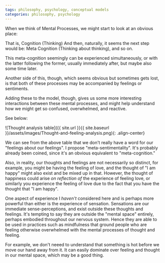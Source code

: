```yaml
---
tags: philosophy, psychology, conceptual models
categories: philosophy, psychology
---
```



When we think of Mental Processes, we might start to look at an obvious place:

That is, Cognition (Thinking)
And then, naturally, it seems the next step would be:
Meta Cognition (Thinking about thinking), and so on.

This meta-cognition seemingly can be experienced simultaneously, or with the latter following the former, usually immediately after, but maybe also some time later.

Another side of this, though, which seems obvious but sometimes gets lost, is that both of these processes may be accompanied by feelings or sentiments.

Adding these to the model, though, gives us some more interesting interactions between these mental processes, and might help understand how we might get so confused, overwhelmed, and reactive.

See below:

![Thought analysis table]({{ site.url }}{{ site.baseurl }}/assets/images/Thought-and-feeling-analysis.png){: .align-center}

We can see from the above table that we don't really have a word for our "feelings about our feelings". I propose "meta-sentimentality". It's probably already been coined, since it's an obvious equivalent to "meta-cognition."

Also, in reality, our thoughts and feelings are not necessarily so distinct, for example, you might be having the feeling of love, and the thought of "I am happy" might also exist and be mixed up in that. However, the thought of happiness could arise _on reflection of_ the experience of feeling love, or similarly you experience the feeling of love due to the fact that you have the thought that "I am happy".

One aspect of experience I _haven't_ considered here and is perhaps more powerful than either is the experience of sensation. Sensations are our immediate sense-perceptions, and exist outside  these thoughts and feelings. It's tempting to say they are outside the "mental space" entirely, perhaps embodied throughout our nervous system. Hence they are able to be used in practices such as mindfulness that ground people who are feeling otherwise overwhelmed with the mental  processes of thought and feeling. 

For example, we don't neeed to understand that something is hot before we move our hand away from it. It can easily dominate over feeling and thought in our mental space, which may be a good thing.
